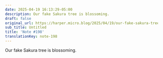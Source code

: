 ```yaml
---
date: 2025-04-19 16:13:29-05:00
description: Our fake Sakura tree is blossoming.
draft: false
original_url: https://harper.micro.blog/2025/04/19/our-fake-sakura-tree-is.html
sub_title: Untitled
title: 'Note #198'
translationKey: note-198
---
```


Our fake Sakura tree is blossoming.